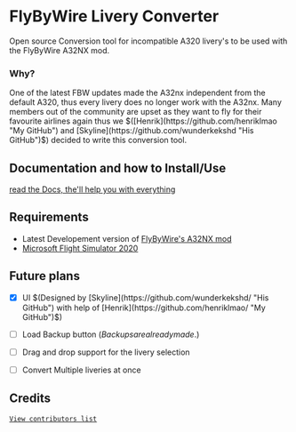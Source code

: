 # FlyByWire Livery Converter
 Open source Conversion tool for incompatible A320 livery's to be used with the FlyByWire A32NX mod. 

### Why?
One of the latest FBW updates made the A32nx independent from the default A320, thus every livery does no longer work with the A32nx. Many members out of the community are upset as they want to fly for their favourite airlines again thus we $([Henrik](https://github.com/henriklmao "My GitHub") and [Skyline](https://github.com/wunderkekshd "His GitHub")$) decided to write this conversion tool.

## Documentation and how to Install/Use
[read the Docs, the'll help you with everything](.github/Docs.md "Visit FlyByWire's Github")

## Requirements

- Latest Developement version of [FlyByWire's A32NX mod](https://github.com/flybywiresim/a32nx "Visit FlyByWire's Github")
- [Microsoft Flight Simulator 2020](https://store.steampowered.com/app/1250410/Microsoft_Flight_Simulator/ "Buy MSFS on Steam")

## Future plans
 
 - [x] UI $(Designed by [Skyline](https://github.com/wunderkekshd/ "His GitHub") with help of [Henrik](https://github.com/henriklmao/ "My GitHub")$)
 - [ ] Load Backup button $(Backups are already made.$)
 - [ ] Drag and drop support for the livery selection
 - [ ] Convert Multiple liveries at once


## Credits
[`View contributors list`](https://github.com/Henriklmao/FBWLiveryConverter/blob/main/DOCS/contributors.md "contributors.md")
